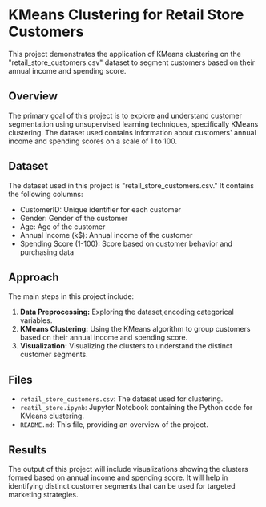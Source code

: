 # KMeans Clustering for Retail Store Customers

This project demonstrates the application of KMeans clustering on the "retail_store_customers.csv" dataset to segment customers based on their annual income and spending score.

## Overview

The primary goal of this project is to explore and understand customer segmentation using unsupervised learning techniques, specifically KMeans clustering. The dataset used contains information about customers' annual income and spending scores on a scale of 1 to 100.

## Dataset

The dataset used in this project is "retail_store_customers.csv." It contains the following columns:

- CustomerID: Unique identifier for each customer
- Gender: Gender of the customer
- Age: Age of the customer
- Annual Income (k$): Annual income of the customer
- Spending Score (1-100): Score based on customer behavior and purchasing data

## Approach

The main steps in this project include:

1. **Data Preprocessing:** Exploring the dataset,encoding categorical variables.
2. **KMeans Clustering:** Using the KMeans algorithm to group customers based on their annual income and spending score.
3. **Visualization:** Visualizing the clusters to understand the distinct customer segments.

## Files

- `retail_store_customers.csv`: The dataset used for clustering.
- `reatil_store.ipynb`: Jupyter Notebook containing the Python code for KMeans clustering.
- `README.md`: This file, providing an overview of the project.

## Results

The output of this project will include visualizations showing the clusters formed based on annual income and spending score. It will help in identifying distinct customer segments that can be used for targeted marketing strategies.
